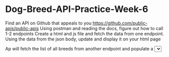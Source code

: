 # Dog-Breed-API-Practice-Week-6
Find an API on Github that appeals to you https://github.com/public-apis/public-apis Using postman and reading the docs, figure out how to call 1-2 endpoints Create a html and js file and fetch the data from one endpoint. Using the data from the json body, update and display it on your html page

Ap will fetch the list of all breeds from another endpoint and populate a <select> dropdown, so I can pick a breed and then fetch its image, rather than random image generation (first version i made using only one endpoint)